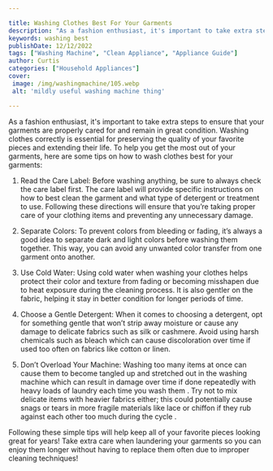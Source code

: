 ```yaml
---

title: Washing Clothes Best For Your Garments
description: "As a fashion enthusiast, it's important to take extra steps to ensure that your garments are properly cared for and remain in grea...continue on"
keywords: washing best
publishDate: 12/12/2022
tags: ["Washing Machine", "Clean Appliance", "Appliance Guide"]
author: Curtis
categories: ["Household Appliances"]
cover: 
 image: /img/washingmachine/105.webp
 alt: 'mildly useful washing machine thing'

---
```


As a fashion enthusiast, it's important to take extra steps to ensure that your garments are properly cared for and remain in great condition. Washing clothes correctly is essential for preserving the quality of your favorite pieces and extending their life. To help you get the most out of your garments, here are some tips on how to wash clothes best for your garments:

1. Read the Care Label: Before washing anything, be sure to always check the care label first. The care label will provide specific instructions on how to best clean the garment and what type of detergent or treatment to use. Following these directions will ensure that you’re taking proper care of your clothing items and preventing any unnecessary damage. 

2. Separate Colors: To prevent colors from bleeding or fading, it’s always a good idea to separate dark and light colors before washing them together. This way, you can avoid any unwanted color transfer from one garment onto another. 

3. Use Cold Water: Using cold water when washing your clothes helps protect their color and texture from fading or becoming misshapen due to heat exposure during the cleaning process. It is also gentler on the fabric, helping it stay in better condition for longer periods of time. 

4. Choose a Gentle Detergent: When it comes to choosing a detergent, opt for something gentle that won’t strip away moisture or cause any damage to delicate fabrics such as silk or cashmere. Avoid using harsh chemicals such as bleach which can cause discoloration over time if used too often on fabrics like cotton or linen. 

5. Don’t Overload Your Machine: Washing too many items at once can cause them to become tangled up and stretched out in the washing machine which can result in damage over time if done repeatedly with heavy loads of laundry each time you wash them . Try not to mix delicate items with heavier fabrics either; this could potentially cause snags or tears in more fragile materials like lace or chiffon if they rub against each other too much during the cycle . 

Following these simple tips will help keep all of your favorite pieces looking great for years! Take extra care when laundering your garments so you can enjoy them longer without having to replace them often due to improper cleaning techniques!

